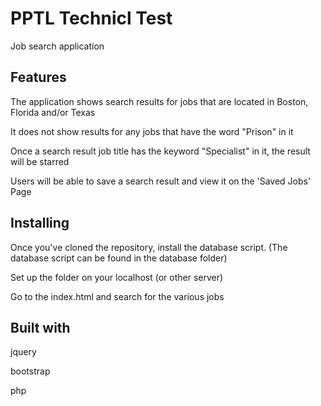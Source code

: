 # PPTL Technicl Test
Job search application


## Features

The application shows search results for jobs that are located in Boston, Florida and/or Texas

It does not show results for any jobs that have the word "Prison" in it

Once a search result job title has the keyword "Specialist" in it, the result will be starred

Users will be able to save a search result and view it on the 'Saved Jobs' Page


## Installing
Once you've cloned the repository, install the database script. (The database script can be found in the database folder)

Set up the folder on your localhost (or other server)

Go to the index.html and search for the various jobs

## Built with
jquery

bootstrap

php

